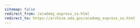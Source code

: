 ```yaml
---
sitemap: false 
redirect_from: /academy_express_sa.html 
redirect_to: https://archive.ada.gov/academy_express_sa.html 
---
```

